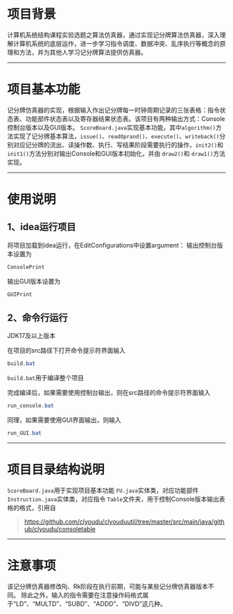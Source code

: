 
# 项目背景
计算机系统结构课程实验选题之算法仿真器，通过实现记分牌算法仿真器，深入理解计算机系统的底层运作，进一步学习指令调度、数据冲突、乱序执行等概念的原理和方法，并为其他人学习记分牌算法提供仿真器。

---
# 项目基本功能

记分牌仿真器的实现，根据输入作出记分牌每一时钟周期记录的三张表格：指令状态表、功能部件状态表以及寄存器结果状态表。该项目有两种输出方式：Console控制台版本以及GUI版本。
`ScoreBoard.java`实现基本功能，其中`algorithm()`方法实现了记分牌基本算法，`issue()`、`readOprand()`、`execute()`、`writeback()`分别对应记分牌的流出、读操作数、执行、写结果阶段需要执行的操作，`init2()`和 `init1()`方法分别对输出Console和GUI版本初始化，并由
`draw2()`和 `draw1()`方法实现。

---

# 使用说明
## 1、idea运行项目
将项目加载到idea运行，在EditConfigurations中设置argument：
输出控制台版本设置为

```java
ConsolePrint
```
输出GUI版本设置为

```java
GUIPrint
```

## 2、命令行运行
JDK17及以上版本

在项目的src路径下打开命令提示符界面输入

```java
build.bat
```

`build.bat`用于编译整个项目

完成编译后，如果需要使用控制台输出，则在src路径的命令提示符界面输入

```java
run_console.bat
```
同理，如果需要使用GUI界面输出，则输入
```java
run_GUI.bat
```
---
# 项目目录结构说明
`ScoreBoard.java`用于实现项目基本功能
`FU.java`实体类，对应功能部件
`Instruction.java`实体类，对应指令
`Table`文件夹，用于控制Console版本输出表格的格式，引用自

> https://github.com/clyoudu/clyouduutil/tree/master/src/main/java/github/clyoudu/consoletable

---
# 注意事项
该记分牌仿真器修改Rj、Rk阶段在执行前期，可能与某些记分牌仿真器版本不同。
除此之外，输入的指令需要在注意操作码格式属于“LD”、“MULTD”、“SUBD”、“ADDD”、“DIVD”这几种。
